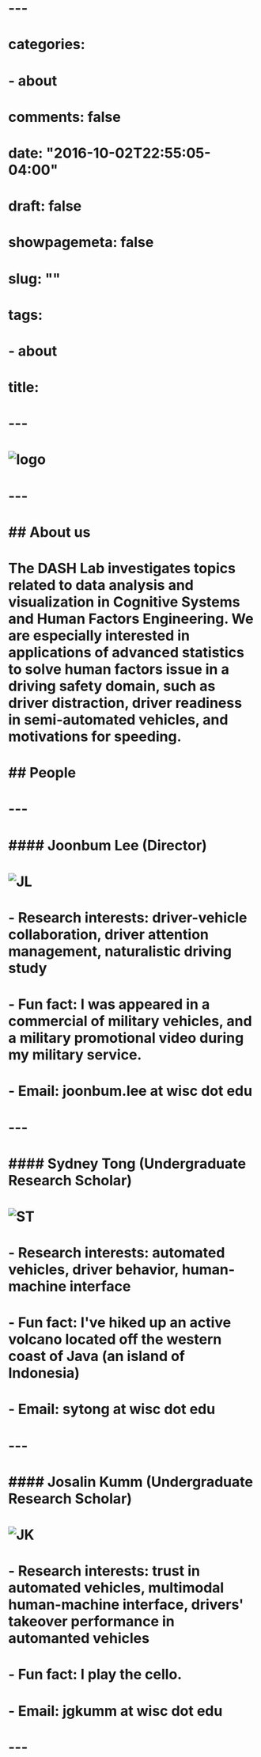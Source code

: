 # ---
# categories:
# - about
# comments: false
# date: "2016-10-02T22:55:05-04:00"
# draft: false
# showpagemeta: false
# slug: ""
# tags:
# - about
# title: 
# ---
# ![logo](/img/logo_helvetica_caps.png)
# 
# ---
# ## About us
# The DASH Lab investigates topics related to data analysis and visualization in Cognitive Systems and Human Factors Engineering. We are especially interested in applications of advanced statistics to solve human factors issue in a driving safety domain, such as driver distraction, driver readiness in semi-automated vehicles, and motivations for speeding. 
# 
# ## People
# ---
# #### Joonbum Lee (Director)
# ![JL](/img/CTL_headshot.jpg) 
# - Research interests: driver-vehicle collaboration, driver attention management, naturalistic driving study
# - Fun fact: I was appeared in a commercial of military vehicles, and a military promotional video during my military service. 
# - Email: joonbum.lee at wisc dot edu
#  
# ---
# #### Sydney Tong (Undergraduate Research Scholar)
# ![ST](/img/ST_headshot.jpg) 
# - Research interests: automated vehicles, driver behavior, human-machine interface
# - Fun fact: I've hiked up an active volcano located off the western coast of Java (an island of Indonesia)
# - Email: sytong at wisc dot edu
# 
# ---
# #### Josalin Kumm (Undergraduate Research Scholar)
# ![JK](/img/JK_headshot.jpg)
# - Research interests: trust in automated vehicles, multimodal human-machine interface, drivers' takeover performance in automanted vehicles
# - Fun fact: I play the cello.
# - Email: jgkumm at wisc dot edu
# 
# ---
